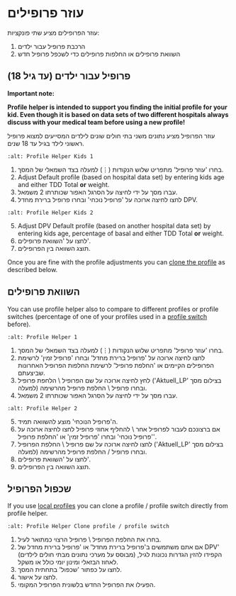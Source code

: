 # עוזר פרופילים

עוזר הפרופילים מציע שתי פונקציות:

1. הרכבת פרופיל עבור ילדים
2. השוואת פרופילים או החלפות פרופילים כדי לשכפל פרופיל חדש

## פרופיל עבור ילדים (עד גיל 18)

**Important note:**

**Profile helper is intended to support you finding the initial profile for your kid. Even though it is based on data sets of two different hospitals always discuss with your medical team before using a new profile!**

עוזר הפרופיל מציע נתונים משני בתי חולים שונים לילדים המסייעים למצוא פרופיל ראשוני לילד בגיל עד 18 שנים.

```{image} ../images/ProfileHelperKids1.png
:alt: Profile Helper Kids 1
```

1. בחרו 'עוזר פרופיל' מתפריט שלוש הנקודות (⋮) למעלה בצד השמאלי של המסך.
2. Adjust Default profile (based on hospital data set) by entering kids age and either TDD Total **or** weight.
3. עברו מסך על ידי לחיצה על הסרגל האפור שכותרתו 2 משמאל.
4. לחצו לחיצה ארוכה על 'פרופיל נוכחי' ובחרו פרופיל ברירת מחדל DPV.

```{image} ../images/ProfileHelperKids2.png
:alt: Profile Helper Kids 2
```

5. Adjust DPV Default profile (based on another hospital data set) by entering kids age, percentage of basal and either TDD Total **or** weight.
6. לחצו על 'השוואת פרופילים'.
7. תוצג השוואה בין הפרופילים.

Once you are fine with the profile adjustments you can [clone the profile](../Configuration/profilehelper.md#clone-profile) as described below.

## השוואת פרופילים

You can use profile helper also to compare to different profiles or profile switches (percentage of one of your profiles used in a [profile switch](../Usage/Profiles.md) before).

```{image} ../images/ProfileHelper1.png
:alt: Profile Helper 1
```

1. בחרו 'עוזר פרופיל' מתפריט שלוש הנקודות (⋮) למעלה בצד השמאלי של המסך.
2. לחצו לחיצה ארוכה על 'פרופיל ברירת מחדל' ובחרו 'פרופיל זמין' לרשימת הפרופילים הקיימים או 'החלפת פרופיל' לרשימת החלפות הפרופיל האחרונות שביצעתם.
3. לחץ לחיצה ארוכה על שם הפרופיל \ הלחפת פרופיל ('Aktuell_LP' בצילום מסך למעלה) ובחרו פרופיל \ החלפת פרופיל מהרשימה.
4. עברו מסך על ידי לחיצה על הסרגל האפור שכותרתו 2 משמאל.

```{image} ../images/ProfileHelper2.png
:alt: Profile Helper 2
```

5. ה'פרופיל הנוכחי' מוצע להשוואה תמיד.
6. אם ברצונכם לעבור לפרופיל אחר \ להחליף אחוזי פרופיל לחצו לחיצה ארוכה על 'פרופיל נוכחי' ובחרו 'פרופיל זמין' או 'החלפת פרופיל'.
7. לחצו לחיצה ארוכה על שם פרופיל \ החלפת הפרופיל ('Aktuell_LP' בצילום מסך למעלה) ובחרו פרופיל / החלפת פרופיל מהרשימה.
8. לחצו על 'השוואת פרופילים'.
9. תוצג השוואה בין הפרופילים.

## שכפול הפרופיל

If you use [local profiles](../Configuration/Config-Builder.md#local-profile) you can clone a profile / profile switch directly from profile helper.

```{image} ../images/ProfileHelperClone.png
:alt: Profile Helper Clone profile / profile switch
```

1. בחרו את החלפת הפרופיל \ פרופיל הרצוי כמתואר לעיל.
2. אם אתם משתמשים ב'פרופיל ברירת מחדל' או 'פרופיל ברירת מחדל של DPV' (מבוסס על מערכי נתונים מבתי חולים לילדים) הקפידו להזין הגדרות נכונות לגיל, לאחוז הבזאלי ומינון יומי כולל או משקל.
3. לחצו על כפתור 'שכפול' בתחתית המסך.
4. לחצו על אישור.
5. הפעילו את הפרופיל החדש בלשונית הפרופיל המקומי.
